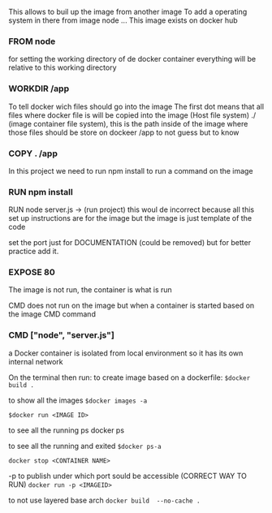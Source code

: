 This allows to buil up the image from another image
To add a operating system in there
from image node ...
This image exists on docker hub
### FROM node

for setting the working directory of de docker container
everything will be relative to this working directory
### WORKDIR /app

To tell docker wich files should go into the image
 The first dot means that all files where docker file is will be copied into the image (Host file system)
 ./ (image container file system), this is the path inside of the image where those files should be store on dockeer
/app to not guess but to know
### COPY . /app

In this project we need to run npm install
to run a command on the image
###  RUN npm install

RUN node server.js -> (run project) this woul de incorrect because all this set up instructions are for the image
but the image is just template of the code

set the port just for DOCUMENTATION (could be removed) but for better practice add it.
### EXPOSE 80

The image is not run, the container is what is run

CMD does not run on the image but when a container is started based on the image
CMD command
### CMD ["node", "server.js"]

a Docker container is isolated from local environment so it has its own internal network


On the terminal then run:
to create image based on a dockerfile:
` $docker build . `

to show all the images
` $docker images -a ` 

` $docker run <IMAGE ID> `

to see all the running ps
docker ps

to see all the running and exited
` $docker ps-a ` 

` docker stop <CONTAINER NAME> `

 -p to publish under which port sould be accessible (CORRECT WAY TO RUN)
` docker run -p <IMAGEID> `

to not use layered base arch
` docker build  --no-cache . `